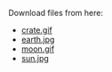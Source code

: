 Download files from here:

* [crate.gif](http://ccg.ciens.ucv.ve/~esmitt/files/textures/crate.gif)
* [earth.jpg](http://ccg.ciens.ucv.ve/~esmitt/files/textures/earth.jpg)
* [moon.gif](http://ccg.ciens.ucv.ve/~esmitt/files/textures/moon.gif)
* [sun.jpg](http://ccg.ciens.ucv.ve/~esmitt/files/textures/sun.jpg)